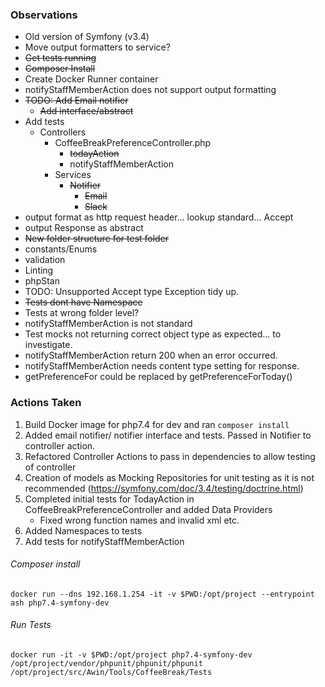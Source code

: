 

### Observations

* Old version of Symfony (v3.4)
* Move output formatters to service?
* ~~Get tests running~~
* ~~Composer Install~~
* Create Docker Runner container
* notifyStaffMemberAction does not support output formatting
* ~~TODO: Add Email notifier~~
  * ~~Add interface/abstract~~
* Add tests
  * Controllers
    * CoffeeBreakPreferenceController.php
      * ~~todayAction~~
      * notifyStaffMemberAction
    * Services
      * ~~Notifier~~
        * ~~Email~~
        * ~~Slack~~
* output format as http request header... lookup standard... Accept
* output Response as abstract
* ~~New folder structure for test folder~~
* constants/Enums
* validation
* Linting
* phpStan
* TODO: Unsupported Accept type Exception tidy up.
* ~~Tests dont have Namespace~~
* Tests at wrong folder level?
* notifyStaffMemberAction is not standard
* Test mocks not returning correct object type as expected... to investigate.
* notifyStaffMemberAction return 200 when an error occurred.
* notifyStaffMemberAction needs content type setting for response.
* getPreferenceFor could be replaced by getPreferenceForToday()


### Actions Taken

1. Build Docker image for php7.4 for dev and ran `composer install` 
1. Added email notifier/ notifier interface and tests. Passed in Notifier to controller action.
1. Refactored Controller Actions to pass in dependencies to allow testing of controller
1. Creation of models as Mocking Repositories for unit testing as it is not recommended (https://symfony.com/doc/3.4/testing/doctrine.html)
1. Completed initial tests for TodayAction in CoffeeBreakPreferenceController and added Data Providers 
   * Fixed wrong function names and invalid xml etc.
1. Added Namespaces to tests
1. Add tests for notifyStaffMemberAction


###### Composer install

```docker run --dns 192.168.1.254 -it -v $PWD:/opt/project --entrypoint ash php7.4-symfony-dev```

###### Run Tests

```docker run -it -v $PWD:/opt/project php7.4-symfony-dev /opt/project/vendor/phpunit/phpunit/phpunit /opt/project/src/Awin/Tools/CoffeeBreak/Tests```
